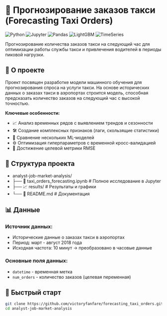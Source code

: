# 🚕 Прогнозирование заказов такси (Forecasting Taxi Orders)

![Python](https://img.shields.io/badge/Python-3.8%2B-blue)
![Jupyter](https://img.shields.io/badge/Jupyter-Notebook-orange)
![Pandas](https://img.shields.io/badge/Pandas-Data%20Analysis-green)
![LightGBM](https://img.shields.io/badge/LightGBM-Gradient%20Boosting-yellow)
![TimeSeries](https://img.shields.io/badge/TimeSeries-Forecasting-red)

Прогнозирование количества заказов такси на следующий час для оптимизации работы службы такси и привлечения водителей в периоды пиковой нагрузки.

## 🎯 О проекте

Проект посвящен разработке модели машинного обучения для прогнозирования спроса на услуги такси. На основе исторических данных о заказах такси в аэропортах строится модель, способная предсказать количество заказов на следующий час с высокой точностью.

**Ключевые особенности:**
- 📈 Анализ временных рядов с выявлением трендов и сезонности
- 🛠️ Создание комплексных признаков (лаги, скользящие статистики)
- 🤖 Сравнение нескольких ML-моделей
- ⚙️ Оптимизация гиперпараметров с временной кросс-валидацией
- 🎯 Достижение целевой метрики RMSE

## 📁 Структура проекта
- analyst-job-market-analysis/
- ├── 📓 taxi_orders_forecasting.ipynb  # Полное исследование в Jupyter
- ├── 📈 results/                       # Результаты и графики
- └── 📖 README.md                      # Документация

## 📊 Данные

### Источник данных:
- Исторические данные о заказах такси в аэропортах
- Период: март - август 2018 года
- Исходная частота: 10 минут → преобразовано в часовые данные

### Основные поля данных:
- `datetime` - временная метка
- `num_orders` - количество заказов (целевая переменная)

## 🚀 Быстрый старт

```bash
git clone https://github.com/victoryfanfare/forecasting_taxi_orders.git
cd analyst-job-market-analysis
